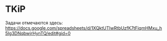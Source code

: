 # TKiP
Задачи отмечаются здесь: <https://docs.google.com/spreadsheets/d/1XQktUTIwRtbUzfK7tFiqmHMxu_h5Ig3DNqbwjrHynTQ/edit#gid=0>
